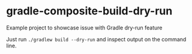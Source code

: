 # gradle-composite-build-dry-run
Example project to showcase issue with Gradle dry-run feature

Just run `./gradlew build --dry-run` and inspect output on the command line.

